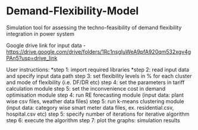 # Demand-Flexibility-Model
Simulation tool for assessing the techno-feasibility of demand flexibility integration in power system


Google drive link for input data - https://drive.google.com/drive/folders/1Rc1nsgIuWeA9pfA920qm532xgv4gPAn5?usp=drive_link

User instructions:
*step 1: import required libraries
*step 2: read input data and specify input data path
step 3: set flexibility levels in % for each cluster and mode of flexibility (i.e. DF/DR etc)
step 4: set the parameters in tariff calculation module
step 5: set the inconvenience cost in demand optimisation module
step 4: run RE forecasting module (input data: plant wise csv files, weather data files)
step 5: run k-means clustering module (input data: category wise smart meter data files, ex. residential.csv, hospital.csv etc)
step 5: specify number of iterations for iterative algorithm 
step 6: execute the algorithm 
step 7: plot the graphs: simulation results

